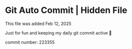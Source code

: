 # Git Auto Commit | Hidden File

This file was added Feb 12, 2025

Just for fun and keeping my daily git commit active 🤪

commit number: 223355
